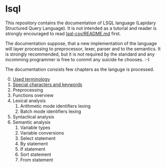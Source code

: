 # lsql

This repository contains the documentation of LSQL language (Lapidary Structured Query Language). 
It is not intended as a tutorial and reader is strongly encouraged to read [lsql-csv/README.md](https://github.com/stastnypremysl/lsql-csv/blob/master/README.md) first.

The documentation suppose, that a new implementation of the language will layer processing to preprocessor, lexer, parser and to the semantics. It is strongly recommended, but it is not required by the standard and any incomming programmer is free to commit any suicide he chooses. :-)

The documentation consists few chapters as the languge is processed.

0) [Used terminology](https://github.com/stastnypremysl/lsql/blob/main/docs/used-terminology.md)
1) [Special characters and keywords](https://github.com/stastnypremysl/lsql/blob/main/docs/special-chars-keywords.md)
2) Preprocessing
3) Functions overview
4) Lexical analysis
    1) Arithmetic mode identifiers lexing
    2) Batch mode identifiers lexing
5) Syntactical analysis
6) Semantic analysis
    1) Variable types
    2) Variable conversions
    4) Select statement
    5) By statement
    6) If statement
    7) Sort statement
    8) From statement

